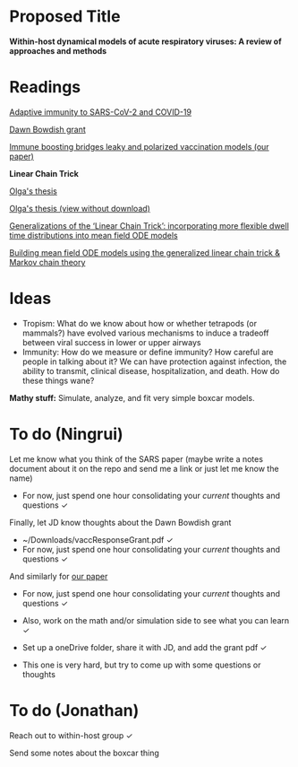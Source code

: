 # Proposed Title
**Within-host dynamical models of acute respiratory viruses: A review of approaches and methods**

# Readings
[Adaptive immunity to SARS-CoV-2 and COVID-19](https://pubmed.ncbi.nlm.nih.gov/33497610/)

[Dawn Bowdish grant](https://mcmasteru365-my.sharepoint.com/:b:/g/personal/xien6_mcmaster_ca/EWOYlawx391Gowrq2UV190UB3B_kw_RTMskuOeI9vxClmg?e=3hXkjt)

[Immune boosting bridges leaky and polarized vaccination models (our paper)](https://www.medrxiv.org/content/10.1101/2023.07.14.23292670v2)

**Linear Chain Trick**

[Olga's thesis](https://macsphere.mcmaster.ca/bitstream/11375/11231/1/fulltext.pdf)

[Olga's thesis (view without download)](https://mcmasteru365-my.sharepoint.com/:b:/g/personal/xien6_mcmaster_ca/Efmc21R_qWROkq4QHVNRNZQBUZsCMQQqdSqahHd9SJr3NQ?e=e9bQ1r)

[Generalizations of the ‘Linear Chain Trick’: incorporating more flexible dwell time distributions into mean field ODE models](https://link.springer.com/article/10.1007/s00285-019-01412-w)

[Building mean field ODE models using the generalized linear chain trick & Markov chain theory](https://www.tandfonline.com/doi/full/10.1080/17513758.2021.1912418)

# Ideas
- Tropism: What do we know about how or whether tetrapods (or mammals?) have evolved various mechanisms to induce a tradeoff between viral success in lower or upper airways
- Immunity: How do we measure or define immunity? How careful are people in talking about it? We can have protection against infection, the ability to transmit, clinical disease, hospitalization, and death. How do these things wane?

**Mathy stuff:** Simulate, analyze, and fit very simple boxcar models.

# To do (Ningrui)

Let me know what you think of the SARS paper (maybe write a notes document about it on the repo and send me a link or just let me know the name)
* For now, just spend one hour consolidating your _current_ thoughts and questions ✓

Finally, let JD know thoughts about the Dawn Bowdish grant
* ~/Downloads/vaccResponseGrant.pdf ✓
* For now, just spend one hour consolidating your _current_ thoughts and questions ✓

And similarly for [our paper](https://www.medrxiv.org/content/10.1101/2023.07.14.23292670v2)
* For now, just spend one hour consolidating your _current_ thoughts and questions ✓
* Also, work on the math and/or simulation side to see what you can learn ✓

* Set up a oneDrive folder, share it with JD, and add the grant pdf ✓
* This one is very hard, but try to come up with some questions or thoughts

# To do (Jonathan)

Reach out to within-host group ✓

Send some notes about the boxcar thing
